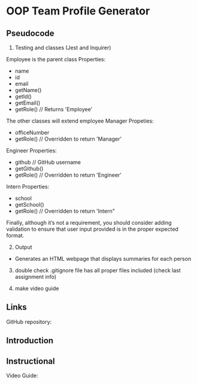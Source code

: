 # OOP Team Profile Generator 

## Pseudocode 
1) Testing and classes (Jest and Inquirer)

Employee is the parent class 
Properties:
- name 
- id
- email
- getName()
- getId()
- getEmail()
- getRole() // Returns 'Employee'

The other classes will extend employee
Manager Propeties:
- officeNumber
- getRole() // Overridden to return 'Manager'

Engineer Properties:
- github // GitHub username 
- getGithub()
- getRole() // Overridden to return 'Engineer'

Intern Properties:
- school 
- getSchool()
- getRole() // Overridden to return 'Intern"

Finally, although it’s not a requirement, you should consider adding validation to ensure that user input provided is in the proper expected format.

2) Output 
-  Generates an HTML webpage that displays summaries for each person

3) double check .gitignore file has all proper files included (check last assignment info)

4) make video guide 






## Links 
GitHub repository:

## Introduction 

## Instructional 
Video Guide: 